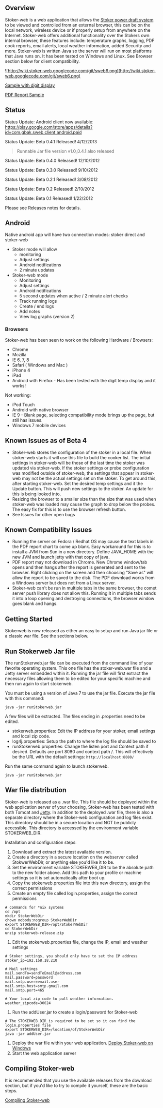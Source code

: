 ## Overview ##

Stoker-web is a web application that allows the [Stoker power draft system](https://www.rocksbarbque.com/) to be viewed and controlled from an external browser, this can be on the local network, wireless device or if properly setup from anywhere on the Internet.  Stoker-web offers additional functionality over the Stokers own internal browser, these features include: temperature graphs, logging, PDF cook reports, email alerts, local weather information, added Security and more.  Stoker-web is written Java so the server will run on most platforms that Java runs on.  It has been tested on Windows and Linux.  See Browser section below for client compatibility.

![http://wiki.stoker-web.googlecode.com/git/sweb6.png](http://wiki.stoker-web.googlecode.com/git/sweb6.png)

[Sample with digit display](http://wiki.stoker-web.googlecode.com/git/StokerWebDigitSample.png)

[PDF Report Sample](http://wiki.stoker-web.googlecode.com/git/report.pdf)

## Status ##

Status Update: Android client now available: https://play.google.com/store/apps/details?id=com.gbak.sweb.client.android.paid


Status Update: Beta 0.4.1 Released!  4/12/2013
> Runnable Jar file version v1.0\_0.4.1 also released

Status Update: Beta 0.4.0 Released!  12/10/2012

Status Update: Beta 0.3.0 Released!  9/10/2012

Status Update: Beta 0.2.1 Released!  3/08/2012

Status Update: Beta 0.2 Released!  2/10/2012

Status Update: Beta 0.1 Released!  1/22/2012

Please see Releases notes for details.

## Android ##
Native android app will have two connection modes: stoker direct and stoker-web
  * Stoker mode will allow
    * monitoring
    * Adjust settings
    * Android notifications
    * 2 minute updates
  * Stoker-web mode
    * Monitoring
    * Adjust settings
    * Android notifications
    * 5 second updates when active / 2 minute alert checks
    * Track running logs
    * Create / end logs
    * Add notes
    * View log graphs (version 2)

### Browsers ###

Stoker-web has been seen to work on the following Hardware / Browsers:
  * Chrome
  * Mozilla
  * IE 6, 7, 8
  * Safari ( Windows and Mac )
  * iPhone 4
  * iPad
  * Android with Firefox - Has been tested with the digit temp display and it works!

Not working:
  * iPod Touch
  * Android with native browser
  * IE 9 - Blank page, selecting compatibility mode brings up the page, but still has issues.
  * Windows 7 mobile devices

## Known Issues as of Beta 4 ##

  * Stoker-web stores the configuration of the stoker in a local file.  When stoker-web starts it will use this file to build the cooker list.  The initial settings in stoker-web will be those of the last time the stoker was updated via stoker-web.  If the stoker settings or probe configuration was modified outside of stoker-web, the settings that appear in stoker-web may not be the actual settings set on the stoker.  To get around this, after starting stoker-web.  Set the desired temp settings and it the Update button.  This will push new settings to the stoker.  An update for this is being looked into.
  * Resizing the browser to a smaller size than the size that was used when stoker-web was loaded may cause the graph to drop below the probes.  The easy fix for this is to use the browser refresh button.
  * See Issues for other open bugs

## Known Compatibility Issues ##

  * Running the server on Fedora / Redhat OS may cause the text labels in the PDF report chart to come up blank.  Easy workaround for this is to install a JVM from Sun in a new directory.  Define JAVA\_HOME with the new JVM and launch jetty with that copy of java.
  * PDF report may not download in Chrome.  New Chrome window/tab opens and then hangs after the report is generated and sent to the browser.  Right clicking on the screen and then choosing "Save as" will allow the report to be saved to the disk.  The PDF download works from a Windows server but does not from a Linux server.
  * Stoker-web can't be run in multiple tabs in the same browser, the comet server push library does not allow this.  Running it in multiple tabs sends it into a loop opening and destroying connections, the browser window goes blank and hangs.

## Getting Started ##

Stokerweb is now released as either an easy to setup and run Java jar file or a classic war file.  See the sections below.

## Run Stokerweb Jar file ##

The runStokerweb.jar file can be executed from the command line of your favorite operating system.  This one file has the stoker-web.war file and a Jetty server embedded within it.  Running the jar file will first extract the necessary files allowing them to be edited for your specific machine and then run again to start stokerweb.

You must be using a version of Java 7 to use the jar file.  Execute the jar file with this command:
```
java -jar runStokerweb.jar
```

A few files will be extracted.  The files ending in .properties need to be edited.
  * stokerweb.properties:  Edit the IP address for your stoker, email settings and local zip code.
  * log4j.properties: Setup the path to where the log file should be saved to
  * runStokerweb.properties:  Change the listen port and Context path if desired.  Defaults are port 8080 and context path /.  This will effectively be the URL with the default settings:  `http://localhost:8080/`

Run the same command again to launch stokerweb.
```
java -jar runStokerweb.jar
```


## War file distribution ##

Stoker-web is released as a .war file.  This file should be deployed within the web application server of your choosing, Stoker-web has been tested with both Tomcat and [Jetty](http://jetty.codehaus.org/jetty/).  In addition to the deployed .war file, there is also a separate directory where the Stoker-web configuration and log files exist.  This directory should be in a secure location and NOT be publicly accessible. This directory is accessed by the environment variable STOKERWEB\_DIR.

Installation and configuration steps:

  1. Download and extract the latest available version.
  1. Create a directory in a secure location on the webserver called StokwerWebDir, or anything else you'd like it to be.
  1. Set the environment variable STOKERWEB\_DIR to be the absolute path to the new folder above.  Add this path to your profile or machine settings so it is set automatically after boot up.
  1. Copy the stokerweb.properties file into this new directory, assign the correct permissions
  1. Create an empty file called login.properties, assign the correct permissions
```
# commands for *nix systems
cd /opt
mkdir StokerWebDir
chown nobody:nogroup StokerWebDir
export STOKERWEB_DIR=/opt/StokerWebDir
cd StokerWebDir
unzip stokerweb-release.zip

```
  1. Edit the stokerweb.properties file, change the IP, email and weather settings
```
# Stoker settings, you should only have to set the IP address
stoker_ip=192.168.18.210

# Mail settings
mail.sendTo=sendToEmail@address.com
mail.password=password
mail.smtp.user=email.user
mail.smtp.host=smtp.gmail.com
mail.smtp.port=465

# Your local zip code to pull weather information.
weather_zipcode=30024
```
  1. Run the addUser.jar to create a login/password for Stoker-web
```
# The STOKERWEB_DIR is required to be set so it can find the login.properties file
export STOKERWEB_DIR=/location/of/StokerWebDir
java -jar addUser.jar
```
  1. Deploy the war file within your web application.  [Deploy Stoker-web on Windows](http://code.google.com/p/stoker-web/wiki/JettyDeploy)
  1. Start the web application server

## Compiling Stoker-web ##

It is recommended that you use the available releases from the download section, but if you'd like to try to compile it yourself, these are the basic steps.

[Compiling Stoker-web](http://code.google.com/p/stoker-web/wiki/CompilingStokerWeb)